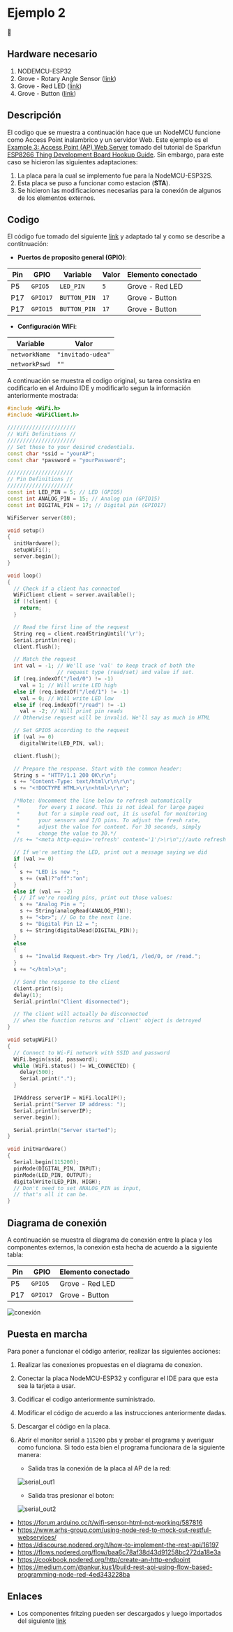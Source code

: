 # Ejemplo 2 

:bug:

## Hardware necesario

1. NODEMCU-ESP32
2. Grove - Rotary Angle Sensor ([link](https://wiki.seeedstudio.com/Grove-Rotary_Angle_Sensor/)) 
3. Grove - Red LED ([link](https://wiki.seeedstudio.com/Grove-Red_LED/))
4. Grove - Button ([link](https://wiki.seeedstudio.com/Grove-Button/))


## Descripción

El codigo que se muestra a continuación hace que un NodeMCU funcione como Access Point inalambrico y un servidor Web. Este ejemplo es el [Example 3: Access Point (AP) Web Server](https://learn.sparkfun.com/tutorials/esp8266-thing-development-board-hookup-guide/example-sketch-web-server) tomado del tutorial de Sparkfun [ESP8266 Thing Development Board Hookup Guide](https://learn.sparkfun.com/tutorials/esp8266-thing-development-board-hookup-guide/introduction). Sin embargo, para este caso se hicieron las siguientes adaptaciones:
1. La placa para la cual se implemento fue para la NodeMCU-ESP32S.
2. Esta placa se puso a funcionar como estacion (**STA**).
3. Se hicieron las modificaciones necesarias para la conexión de algunos de los elementos externos.

## Codigo

El código fue tomado del siguiente [link]( https://learn.sparkfun.com/tutorials/esp32-thing-hookup-guide#arduino-example-wifi) y adaptado tal y como se describe a contitnuación:

* **Puertos de proposito general (GPIO)**:

|Pin|GPIO|Variable|Valor|Elemento conectado|
|---|---|---|---|---|
|P5|```GPIO5```|```LED_PIN```|```5```|Grove - Red LED|
|P17|```GPIO17```|```BUTTON_PIN```|```17```|Grove - Button|
|P17|```GPIO15```|```BUTTON_PIN```|```17```|Grove - Button|

* **Configuración WIFi**:

|Variable|Valor|
|---|---|
|```networkName```|```"invitado-udea"```|
|```networkPswd```|```""```|

A continuación se muestra el codigo original, su tarea consistira en codificarlo en el Arduino IDE y modificarlo segun la información anteriormente mostrada:

```ino
#include <WiFi.h>
#include <WiFiClient.h>

//////////////////////
// WiFi Definitions //
//////////////////////
// Set these to your desired credentials.
const char *ssid = "yourAP";
const char *password = "yourPassword";

/////////////////////
// Pin Definitions //
/////////////////////
const int LED_PIN = 5; // LED (GPIO5)
const int ANALOG_PIN = 15; // Analog pin (GPIO15)
const int DIGITAL_PIN = 17; // Digital pin (GPIO17)

WiFiServer server(80);

void setup() 
{
  initHardware();
  setupWiFi();
  server.begin();
}

void loop() 
{
  // Check if a client has connected
  WiFiClient client = server.available();
  if (!client) {
    return;
  }

  // Read the first line of the request
  String req = client.readStringUntil('\r');
  Serial.println(req);
  client.flush();

  // Match the request
  int val = -1; // We'll use 'val' to keep track of both the
                // request type (read/set) and value if set.
  if (req.indexOf("/led/0") != -1)
    val = 1; // Will write LED high
  else if (req.indexOf("/led/1") != -1)
    val = 0; // Will write LED low
  else if (req.indexOf("/read") != -1)
    val = -2; // Will print pin reads
  // Otherwise request will be invalid. We'll say as much in HTML

  // Set GPIO5 according to the request
  if (val >= 0)
    digitalWrite(LED_PIN, val);

  client.flush();

  // Prepare the response. Start with the common header:
  String s = "HTTP/1.1 200 OK\r\n";
  s += "Content-Type: text/html\r\n\r\n";
  s += "<!DOCTYPE HTML>\r\n<html>\r\n";

  /*Note: Uncomment the line below to refresh automatically
   *      for every 1 second. This is not ideal for large pages 
   *      but for a simple read out, it is useful for monitoring 
   *      your sensors and I/O pins. To adjust the fresh rate, 
   *      adjust the value for content. For 30 seconds, simply 
   *      change the value to 30.*/
  //s += "<meta http-equiv='refresh' content='1'/>\r\n";//auto refresh page

  // If we're setting the LED, print out a message saying we did
  if (val >= 0)
  {
    s += "LED is now ";
    s += (val)?"off":"on";
  }
  else if (val == -2)
  { // If we're reading pins, print out those values:
    s += "Analog Pin = ";
    s += String(analogRead(ANALOG_PIN));
    s += "<br>"; // Go to the next line.
    s += "Digital Pin 12 = ";
    s += String(digitalRead(DIGITAL_PIN));
  }
  else
  {
    s += "Invalid Request.<br> Try /led/1, /led/0, or /read.";
  }
  s += "</html>\n";

  // Send the response to the client
  client.print(s);
  delay(1);
  Serial.println("Client disonnected");

  // The client will actually be disconnected 
  // when the function returns and 'client' object is detroyed
}

void setupWiFi()
{
  // Connect to Wi-Fi network with SSID and password
  WiFi.begin(ssid, password);
  while (WiFi.status() != WL_CONNECTED) {
    delay(500);
    Serial.print(".");
  }

  IPAddress serverIP = WiFi.localIP();
  Serial.print("Server IP address: ");
  Serial.println(serverIP);
  server.begin();

  Serial.println("Server started");
}

void initHardware()
{
  Serial.begin(115200);
  pinMode(DIGITAL_PIN, INPUT);
  pinMode(LED_PIN, OUTPUT);
  digitalWrite(LED_PIN, HIGH);
  // Don't need to set ANALOG_PIN as input, 
  // that's all it can be.
}

```

## Diagrama de conexión

A continuación se muestra el diagrama de conexión entre la placa y los componentes externos, la conexión esta hecha de acuerdo a la siguiente tabla:

|Pin|GPIO|Elemento conectado|
|---|---|---|
|P5|```GPIO5```|Grove - Red LED|
|P17|```GPIO17```|Grove - Button|


![conexión](ejemplo1_bb.jpg)

## Puesta en marcha

Para poner a funcionar el código anterior, realizar las siguientes acciones:
1. Realizar las conexiones propuestas en el diagrama de conexion.
2. Conectar la placa NodeMCU-ESP32 y configurar el IDE para que esta sea la tarjeta a usar.
3. Codificar el codigo anteriormente suministrado.
4. Modificar el código de acuerdo a las instrucciones anteriormente dadas.
5. Descargar el código en la placa.
6. Abrir el monitor serial a ```115200``` pbs y probar el programa y averiguar como funciona. Si todo esta bien el programa funcionara de la siguiente manera:
   *  Salida tras la conexión de la placa al AP de la red:

    ![serial_out1](serial_out.png)

   *  Salida tras presionar el boton:
  
    ![serial_out2](serial_out2.png)

* https://forum.arduino.cc/t/wifi-sensor-html-not-working/587816
* https://www.arhs-group.com/using-node-red-to-mock-out-restful-webservices/
* https://discourse.nodered.org/t/how-to-implement-the-rest-api/16197
* https://flows.nodered.org/flow/baa6c78af38d43d91258bc272da18e3a
* https://cookbook.nodered.org/http/create-an-http-endpoint
* https://medium.com/@ankur.kus1/build-rest-api-using-flow-based-programming-node-red-4ed343228ba


## Enlaces

* Los componentes fritzing pueden ser descargados y luego importados del siguiente [link](https://github.com/GabrielNotman/SODAQ_Fritzing/tree/master/Fritzing%20Parts)